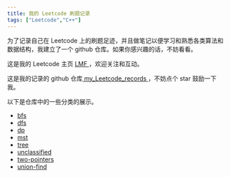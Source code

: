 ```yaml
---
title: 我的 Leetcode 刷题记录
tags: ["Leetcode","C++"]
---
```


为了记录自己在 Leetcode 上的刷题足迹，并且做笔记以便学习和熟悉各类算法和数据结构，我建立了一个 github 仓库。如果你感兴趣的话，不妨看看。

这是我的 Leetcode 主页 <a href="https://leetcode-cn.com/u/qingjun3/"> LMF </a>，欢迎关注和互动。

这是我的记录的 github 仓库<a href="https://github.com/QingJun3/my_Leetcode_records"> my_Leetcode_records </a>，不妨点个 star 鼓励一下我。

以下是仓库中的一些分类的展示。

* <a href="https://github.com/QingJun3/my_Leetcode_records/tree/master/bfs">bfs</a>
* <a href="https://github.com/QingJun3/my_Leetcode_records/tree/master/dfs">dfs</a>
* <a href="https://github.com/QingJun3/my_Leetcode_records/tree/master/dp">dp</a>
* <a href="https://github.com/QingJun3/my_Leetcode_records/tree/master/mst">mst</a>
* <a href="https://github.com/QingJun3/my_Leetcode_records/tree/master/tree">tree</a>
* <a href="https://github.com/QingJun3/my_Leetcode_records/tree/master/unclassified">unclassified</a>
* <a href="https://github.com/QingJun3/my_Leetcode_records/tree/master/two-pointers">two-pointers</a>
* <a href="https://github.com/QingJun3/my_Leetcode_records/tree/master/union-find">union-find</a>

